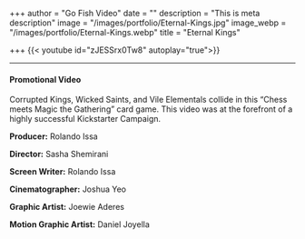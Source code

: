 +++
author = "Go Fish Video"
date = ""
description = "This is meta description"
image = "/images/portfolio/Eternal-Kings.jpg"
image_webp = "/images/portfolio/Eternal-Kings.webp"
title = "Eternal Kings"

+++
{{< youtube id="zJESSrx0Tw8" autoplay="true">}}

***

#### Promotional Video

Corrupted Kings, Wicked Saints, and Vile Elementals collide in this “Chess meets Magic the Gathering” card game. This video was at the forefront of a highly successful Kickstarter Campaign.

**Producer:** Rolando Issa

**Director:** Sasha Shemirani

**Screen Writer:** Rolando Issa

**Cinematographer:** Joshua Yeo

**Graphic Artist:** Joewie Aderes

**Motion Graphic Artist:** Daniel Joyella
